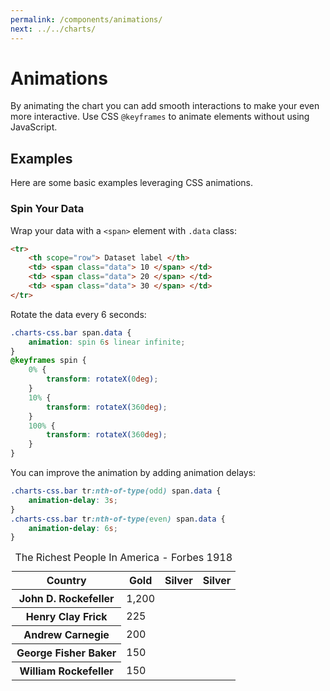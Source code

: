```yaml
---
permalink: /components/animations/
next: ../../charts/
---
```


# Animations

By animating the chart you can add smooth interactions to make your even more interactive. Use CSS `@keyframes` to animate elements without using JavaScript.

## Examples

Here are some basic examples leveraging CSS animations.

### Spin Your Data

Wrap your data with a `<span>` element with `.data` class:

```html
<tr>
    <th scope="row"> Dataset label </th>
    <td> <span class="data"> 10 </span> </td>
    <td> <span class="data"> 20 </span> </td>
    <td> <span class="data"> 30 </span> </td>
</tr>
```

Rotate the data every 6 seconds:

```css
.charts-css.bar span.data {
    animation: spin 6s linear infinite;
}
@keyframes spin {
    0% {
        transform: rotateX(0deg);
    }
    10% {
        transform: rotateX(360deg);
    }
    100% {
        transform: rotateX(360deg);
    }
}
```

You can improve the animation by adding animation delays:

```css
.charts-css.bar tr:nth-of-type(odd) span.data {
    animation-delay: 3s;
}
.charts-css.bar tr:nth-of-type(even) span.data {
    animation-delay: 6s;
}
```

<code-example>
<style>
#animations-example {
    --bar-labels-size: 160px;
    max-width: 500px;
    margin: 0 auto;
}
#animations-example tr {
    padding: 6px 0;
}
#animations-example span.data {
    animation: spin 6s linear infinite;
}
#animations-example tr:nth-of-type(odd) span.data {
    animation-delay: 3s;
}
#animations-example tr:nth-of-type(even) span.data {
    animation-delay: 6s;
}
@keyframes spin {
    0% {
        transform: rotateX(0deg);
    }
    10% {
        transform: rotateX(360deg);
    }
    100% {
        transform: rotateX(360deg);
    }
}
</style>

<table class="charts-css bar" id="animations-example">

  <caption> The Richest People In America - Forbes 1918 </caption>

  <thead>
    <tr>
      <th scope="col"> Country </th>
      <th scope="col"> Gold </th>
      <th scope="col"> Silver </th>
      <th scope="col"> Silver </th>
    </tr>
  </thead>

  <tbody>
    <tr>
      <th scope="row"> John D. Rockefeller </th>
      <td style="--size: calc( 1200 / 1200 );"> <span class="data"> 1,200 </span> </td>
    </tr>
    <tr>
      <th scope="row"> Henry Clay Frick </th>
      <td style="--size: calc( 225 / 1200 );"> <span class="data"> 225 </span> </td>
    </tr>
    <tr>
      <th scope="row"> Andrew Carnegie </th>
      <td style="--size: calc( 200 / 1200 );"> <span class="data"> 200 </span> </td>
    </tr>
    <tr>
      <th scope="row"> George Fisher Baker </th>
      <td style="--size: calc( 150 / 1200 );"> <span class="data"> 150 </span> </td>
    </tr>
    <tr>
      <th scope="row"> William Rockefeller </th>
      <td style="--size: calc( 150 / 1200 );"> <span class="data"> 150 </span> </td>
    </tr>
  </tbody>

</table>
</code-example>
